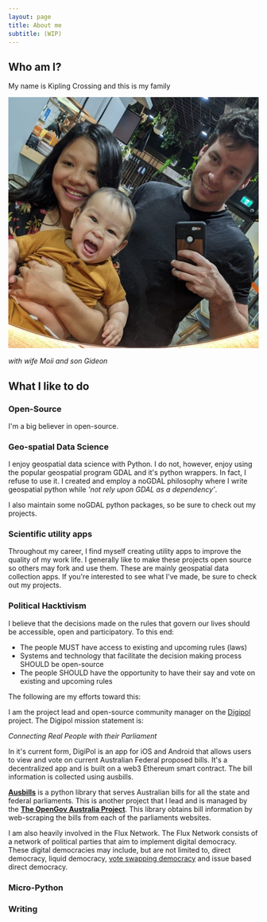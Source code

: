 ```yaml
---
layout: page
title: About me
subtitle: (WIP)
---
```


## Who am I?

My name is Kipling Crossing and this is my family

![image](/assets/img/family.jpeg)

_with wife Moii and son Gideon_

## What I like to do

### Open-Source

I'm a big believer in open-source.

### Geo-spatial Data Science

I enjoy geospatial data science with Python. I do not, however, enjoy using the popular geospatial program GDAL and it's python wrappers. In fact, I refuse to use it. I created and employ a noGDAL philosophy where I write geospatial python while _'not rely upon GDAL as a dependency’_.

I also maintain some noGDAL python packages, so be sure to check out my projects.

### Scientific utility apps

Throughout my career, I find myself creating utility apps to improve the quality of my work life. I generally like to make these projects open source so others may fork and use them. These are mainly geospatial data collection apps. If you're interested to see what I've made, be sure to check out my projects.

### Political Hacktivism

I believe that the decisions made on the rules that govern our lives should be accessible, open and participatory. To this end:

- The people MUST have access to existing and upcoming rules (laws)
- Systems and technology that facilitate the decision making process SHOULD be open-source
- The people SHOULD have the opportunity to have their say and vote on existing and upcoming rules

The following are my efforts toward this:

I am the project lead and open-source community manager on the [Digipol](https://digipol.app/) project. The Digipol mission statement is:

_Connecting Real People with their Parliament_

In it's current form, DigiPol is an app for iOS and Android that allows users to view and vote on current Australian Federal proposed bills. It's a decentralized app and is built on a web3 Ethereum smart contract. The bill information is collected using ausbills.

**[Ausbills](https://pypi.org/project/ausbills/)** is a python library that serves Australian bills for all the state and federal parliaments. This is another project that I lead and is managed by the **[The OpenGov Australia Project](https://github.com/OpenGovAus)**. This library obtains bill information by web-scraping the bills from each of the parliaments websites.

I am also heavily involved in the Flux Network. The Flux Network consists of a network of political parties that aim to implement digital democracy. These digital democracies may include, but are not limited to, direct democracy, liquid democracy, [vote swapping democracy](https://kipcrossing.github.io/2020-12-29-Vote-Swapping/) and issue based direct democracy.

### Micro-Python

### Writing
